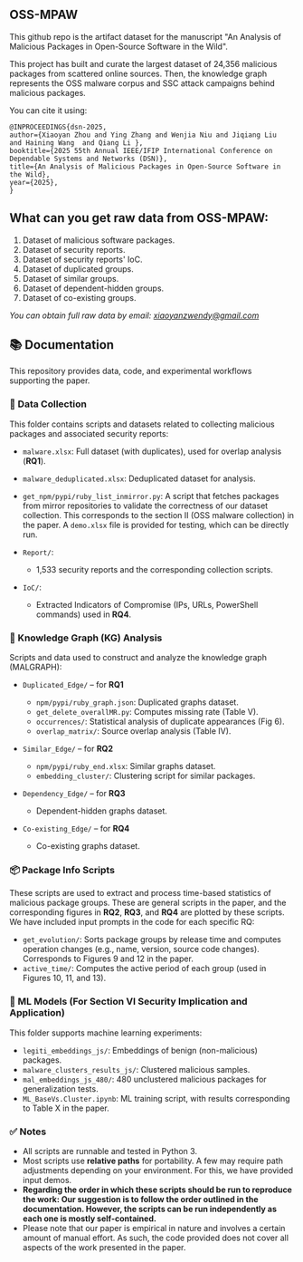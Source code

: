 ## OSS-MPAW

This github repo is the artifact dataset for the manuscript "An Analysis of Malicious Packages in Open-Source Software in the Wild".

This project has built and curate the largest dataset of 24,356 malicious packages from scattered online sources. Then, the knowledge graph represents the OSS malware corpus and SSC attack campaigns behind malicious packages.

You can cite it using:

```
@INPROCEEDINGS{dsn-2025,
author={Xiaoyan Zhou and Ying Zhang and Wenjia Niu and Jiqiang Liu  and Haining Wang  and Qiang Li },
booktitle={2025 55th Annual IEEE/IFIP International Conference on Dependable Systems and Networks (DSN)},
title={An Analysis of Malicious Packages in Open-Source Software in the Wild},
year={2025},
}
```

## What can you get raw data from OSS-MPAW:

1. Dataset of malicious software packages.
2. Dataset of security reports.
3. Dataset of security reports' IoC.
4. Dataset of duplicated groups.
5. Dataset of  similar groups.
6. Dataset of dependent-hidden  groups.
7. Dataset of co-existing groups.

*You can obtain full raw data by email: <xiaoyanzwendy@gmail.com>*

## 📚 Documentation

This repository provides data, code, and experimental workflows supporting the paper.

### 🐛 Data Collection

This folder contains scripts and datasets related to collecting malicious packages and associated security reports:

- `malware.xlsx`: Full dataset (with duplicates), used for overlap analysis (**RQ1**).
- `malware_deduplicated.xlsx`: Deduplicated dataset for analysis.
- `get_npm/pypi/ruby_list_inmirror.py`: A script that fetches packages from mirror repositories to validate the correctness of our dataset collection. This corresponds to the section II (OSS malware collection) in the paper. A `demo.xlsx` file is provided for testing, which can be directly run.
- `Report/`:

  - 1,533 security reports and the corresponding collection scripts.
- `IoC/`:

  - Extracted Indicators of Compromise (IPs, URLs, PowerShell commands) used in **RQ4**.

### 🧠 Knowledge Graph (KG) Analysis

Scripts and data used to construct and analyze the knowledge graph (MALGRAPH):

- `Duplicated_Edge/` – for **RQ1**

  - `npm/pypi/ruby_graph.json`: Duplicated graphs dataset.
  - `get_delete_overallMR.py`: Computes missing rate (Table V).
  - `occurrences/`: Statistical analysis of duplicate appearances (Fig 6).
  - `overlap_matrix/`: Source overlap analysis (Table IV).
- `Similar_Edge/` – for **RQ2**

  - `npm/pypi/ruby_end.xlsx`: Similar graphs dataset.
  - `embedding_cluster/`: Clustering script for similar packages.
- `Dependency_Edge/` – for **RQ3**

  - Dependent-hidden graphs dataset.
- `Co-existing_Edge/` – for **RQ4**

  - Co-existing graphs dataset.

### 📦 Package Info Scripts

These scripts are used to extract and process time-based statistics of malicious package groups. These are general scripts in the paper, and the corresponding figures in **RQ2**, **RQ3**, and **RQ4** are plotted by these scripts. We have included input prompts in the code for each specific RQ:

- `get_evolution/`: Sorts package groups by release time and computes operation changes (e.g., name, version, source code changes). Corresponds to Figures 9 and 12 in the paper.
- `active_time/`: Computes the active period of each group (used in Figures 10, 11, and 13).

### 🤖 ML Models (For Section VI Security Implication and Application)

This folder supports machine learning experiments:

- `legiti_embeddings_js/`: Embeddings of benign (non-malicious) packages.
- `malware_clusters_results_js/`: Clustered malicious samples.
- `mal_embeddings_js_480/`: 480 unclustered malicious packages for generalization tests.
- `ML_BaseVs.Cluster.ipynb`: ML training script, with results corresponding to Table X in the paper.

### ✅ Notes

- All scripts are runnable and tested in Python 3.
- Most scripts use **relative paths** for portability. A few may require path adjustments depending on your environment. For this, we have provided input demos.
- **Regarding the order in which these scripts should be run to reproduce the work: Our suggestion is to follow the order outlined in the documentation. However, the scripts can be run independently as each one is mostly self-contained.**
- Please note that our paper is empirical in nature and involves a certain amount of manual effort. As such, the code provided does not cover all aspects of the work presented in the paper.
